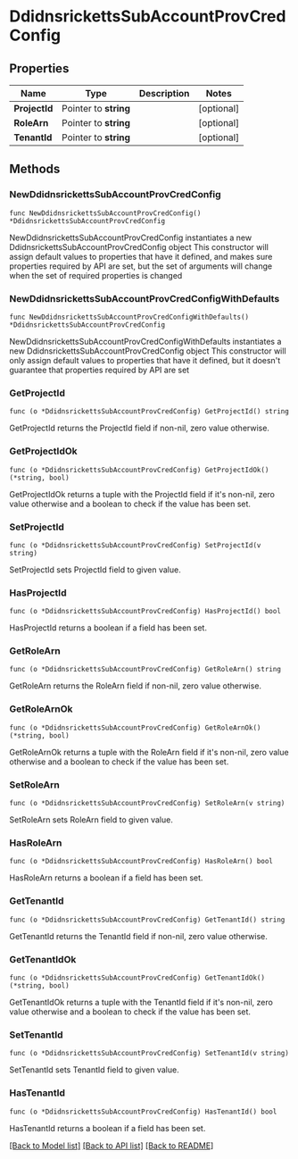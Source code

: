# DdidnsrickettsSubAccountProvCredConfig

## Properties

Name | Type | Description | Notes
------------ | ------------- | ------------- | -------------
**ProjectId** | Pointer to **string** |  | [optional] 
**RoleArn** | Pointer to **string** |  | [optional] 
**TenantId** | Pointer to **string** |  | [optional] 

## Methods

### NewDdidnsrickettsSubAccountProvCredConfig

`func NewDdidnsrickettsSubAccountProvCredConfig() *DdidnsrickettsSubAccountProvCredConfig`

NewDdidnsrickettsSubAccountProvCredConfig instantiates a new DdidnsrickettsSubAccountProvCredConfig object
This constructor will assign default values to properties that have it defined,
and makes sure properties required by API are set, but the set of arguments
will change when the set of required properties is changed

### NewDdidnsrickettsSubAccountProvCredConfigWithDefaults

`func NewDdidnsrickettsSubAccountProvCredConfigWithDefaults() *DdidnsrickettsSubAccountProvCredConfig`

NewDdidnsrickettsSubAccountProvCredConfigWithDefaults instantiates a new DdidnsrickettsSubAccountProvCredConfig object
This constructor will only assign default values to properties that have it defined,
but it doesn't guarantee that properties required by API are set

### GetProjectId

`func (o *DdidnsrickettsSubAccountProvCredConfig) GetProjectId() string`

GetProjectId returns the ProjectId field if non-nil, zero value otherwise.

### GetProjectIdOk

`func (o *DdidnsrickettsSubAccountProvCredConfig) GetProjectIdOk() (*string, bool)`

GetProjectIdOk returns a tuple with the ProjectId field if it's non-nil, zero value otherwise
and a boolean to check if the value has been set.

### SetProjectId

`func (o *DdidnsrickettsSubAccountProvCredConfig) SetProjectId(v string)`

SetProjectId sets ProjectId field to given value.

### HasProjectId

`func (o *DdidnsrickettsSubAccountProvCredConfig) HasProjectId() bool`

HasProjectId returns a boolean if a field has been set.

### GetRoleArn

`func (o *DdidnsrickettsSubAccountProvCredConfig) GetRoleArn() string`

GetRoleArn returns the RoleArn field if non-nil, zero value otherwise.

### GetRoleArnOk

`func (o *DdidnsrickettsSubAccountProvCredConfig) GetRoleArnOk() (*string, bool)`

GetRoleArnOk returns a tuple with the RoleArn field if it's non-nil, zero value otherwise
and a boolean to check if the value has been set.

### SetRoleArn

`func (o *DdidnsrickettsSubAccountProvCredConfig) SetRoleArn(v string)`

SetRoleArn sets RoleArn field to given value.

### HasRoleArn

`func (o *DdidnsrickettsSubAccountProvCredConfig) HasRoleArn() bool`

HasRoleArn returns a boolean if a field has been set.

### GetTenantId

`func (o *DdidnsrickettsSubAccountProvCredConfig) GetTenantId() string`

GetTenantId returns the TenantId field if non-nil, zero value otherwise.

### GetTenantIdOk

`func (o *DdidnsrickettsSubAccountProvCredConfig) GetTenantIdOk() (*string, bool)`

GetTenantIdOk returns a tuple with the TenantId field if it's non-nil, zero value otherwise
and a boolean to check if the value has been set.

### SetTenantId

`func (o *DdidnsrickettsSubAccountProvCredConfig) SetTenantId(v string)`

SetTenantId sets TenantId field to given value.

### HasTenantId

`func (o *DdidnsrickettsSubAccountProvCredConfig) HasTenantId() bool`

HasTenantId returns a boolean if a field has been set.


[[Back to Model list]](../README.md#documentation-for-models) [[Back to API list]](../README.md#documentation-for-api-endpoints) [[Back to README]](../README.md)


